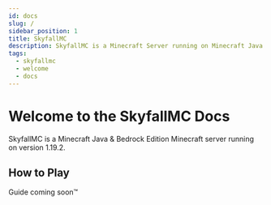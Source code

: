 ```yaml
---
id: docs
slug: /
sidebar_position: 1
title: SkyfallMC
description: SkyfallMC is a Minecraft Server running on Minecraft Java & Bedrock Edition.
tags: 
  - skyfallmc
  - welcome
  - docs
---
```


# Welcome to the SkyfallMC Docs

SkyfallMC is a Minecraft Java & Bedrock Edition Minecraft server running on version 1.19.2.

## How to Play
Guide coming soon™️
